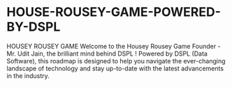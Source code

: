 # HOUSE-ROUSEY-GAME-POWERED-BY-DSPL
HOUSEY ROUSEY GAME  Welcome to the Housey Rousey Game Founder - Mr. Udit Jain, the brilliant mind behind DSPL ! Powered by DSPL (Data Software), this roadmap is designed to help you navigate the ever-changing landscape of technology and stay up-to-date with the latest advancements in the industry.
